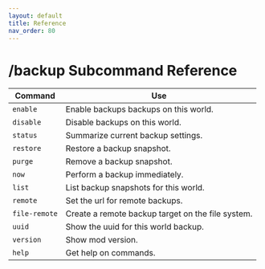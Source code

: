 ```yaml
---
layout: default
title: Reference
nav_order: 80
---
```


# /backup Subcommand Reference

Command            | Use
------------------ | ---
`enable`           | Enable backups backups on this world.
`disable`          | Disable backups on this world.
`status`           | Summarize current backup settings.
`restore`          | Restore a backup snapshot.
`purge`            | Remove a backup snapshot.
`now`              | Perform a backup immediately.
`list`             | List backup snapshots for this world.
`remote`           | Set the url for remote backups.
`file-remote`      | Create a remote backup target on the file system.
`uuid`             | Show the uuid for this world backup.
`version`          | Show mod version.
`help`             | Get help on commands.